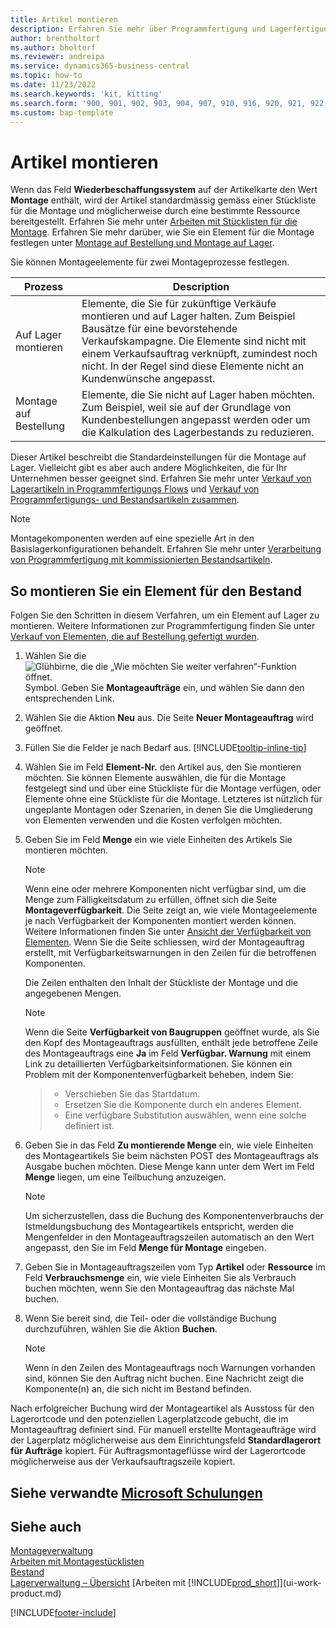 ```yaml
---
title: Artikel montieren
description: Erfahren Sie mehr über Programmfertigung und Lagerfertigung in Business Central.
author: brentholtorf
ms.author: bholtorf
ms.reviewer: andreipa
ms.service: dynamics365-business-central
ms.topic: how-to
ms.date: 11/23/2022
ms.search.keywords: 'kit, kitting'
ms.search.form: '900, 901, 902, 903, 904, 907, 910, 916, 920, 921, 922, 923, 940, 941, 942, 930, 931, 932, 914, 915, 905'
ms.custom: bap-template
---
```

# Artikel montieren

Wenn das Feld **Wiederbeschaffungssystem** auf der Artikelkarte den Wert **Montage** enthält, wird der Artikel standardmässig gemäss einer Stückliste für die Montage und möglicherweise durch eine bestimmte Ressource bereitgestellt. Erfahren Sie mehr unter [Arbeiten mit Stücklisten für die Montage](assembly-how-work-assembly-boms.md). Erfahren Sie mehr darüber, wie Sie ein Element für die Montage festlegen unter [Montage auf Bestellung und Montage auf Lager](assembly-assemble-to-order-or-assemble-to-stock.md).

Sie können Montageelemente für zwei Montageprozesse festlegen.

|Prozess  |Description  |
|---------|---------|
|Auf Lager montieren     | Elemente, die Sie für zukünftige Verkäufe montieren und auf Lager halten. Zum Beispiel Bausätze für eine bevorstehende Verkaufskampagne. Die Elemente sind nicht mit einem Verkaufsauftrag verknüpft, zumindest noch nicht. In der Regel sind diese Elemente nicht an Kundenwünsche angepasst.        |
|Montage auf Bestellung     | Elemente, die Sie nicht auf Lager haben möchten. Zum Beispiel, weil sie auf der Grundlage von Kundenbestellungen angepasst werden oder um die Kalkulation des Lagerbestands zu reduzieren. |
  
Dieser Artikel beschreibt die Standardeinstellungen für die Montage auf Lager. Vielleicht gibt es aber auch andere Möglichkeiten, die für Ihr Unternehmen besser geeignet sind. Erfahren Sie mehr unter [Verkauf von Lagerartikeln in Programmfertigungs Flows](assembly-how-to-sell-assemble-to-order-items-and-inventory-items-together.md) und [Verkauf von Programmfertigungs- und Bestandsartikeln zusammen](assembly-how-to-sell-assemble-to-order-items-and-inventory-items-together.md).

> [!NOTE]  
> Montagekomponenten werden auf eine spezielle Art in den Basislagerkonfigurationen behandelt. Erfahren Sie mehr unter [Verarbeitung von Programmfertigung mit kommissionierten Bestandsartikeln](warehouse-how-to-pick-items-with-inventory-picks.md#handling-assemble-to-order-items-with-inventory-picks).

## So montieren Sie ein Element für den Bestand

Folgen Sie den Schritten in diesem Verfahren, um ein Element auf Lager zu montieren. Weitere Informationen zur Programmfertigung finden Sie unter [Verkauf von Elementen, die auf Bestellung gefertigt wurden](assembly-how-to-sell-items-assembled-to-order.md).

1. Wählen Sie die ![Glühbirne, die die „Wie möchten Sie weiter verfahren“-Funktion öffnet.](media/ui-search/search_small.png "Wie möchten Sie weiter verfahren?") Symbol. Geben Sie **Montageaufträge** ein, und wählen Sie dann den entsprechenden Link.  
2. Wählen Sie die Aktion **Neu** aus. Die Seite **Neuer Montageauftrag** wird geöffnet.  
3. Füllen Sie die Felder je nach Bedarf aus. [!INCLUDE[tooltip-inline-tip](includes/tooltip-inline-tip_md.md)]
4. Wählen Sie im Feld **Element-Nr.** den Artikel aus, den Sie montieren möchten. Sie können Elemente auswählen, die für die Montage festgelegt sind und über eine Stückliste für die Montage verfügen, oder Elemente ohne eine Stückliste für die Montage. Letzteres ist nützlich für ungeplante Montagen oder Szenarien, in denen Sie die Umgliederung von Elementen verwenden und die Kosten verfolgen möchten.  
5. Geben Sie im Feld **Menge** ein wie viele Einheiten des Artikels Sie montieren möchten.  

    > [!NOTE]  
    >  Wenn eine oder mehrere Komponenten nicht verfügbar sind, um die Menge zum Fälligkeitsdatum zu erfüllen, öffnet sich die Seite **Montageverfügbarkeit**. Die Seite zeigt an, wie viele Montageelemente je nach Verfügbarkeit der Komponenten montiert werden können. Weitere Informationen finden Sie unter [Ansicht der Verfügbarkeit von Elementen](inventory-how-availability-overview.md). Wenn Sie die Seite schliessen, wird der Montageauftrag erstellt, mit Verfügbarkeitswarnungen in den Zeilen für die betroffenen Komponenten.  

    Die Zeilen enthalten den Inhalt der Stückliste der Montage und die angegebenen Mengen.  

    > [!NOTE]  
    >  Wenn die Seite **Verfügbarkeit von Baugruppen** geöffnet wurde, als Sie den Kopf des Montageauftrags ausfüllten, enthält jede betroffene Zeile des Montageauftrags eine **Ja** im Feld **Verfügbar. Warnung** mit einem Link zu detaillierten Verfügbarkeitsinformationen. <!--check whether this field help is useful For more information, see Check Availability.--> Sie können ein Problem mit der Komponentenverfügbarkeit beheben, indem Sie:

    > * Verschieben Sie das Startdatum.
    > * Ersetzen Sie die Komponente durch ein anderes Element.
    > * Eine verfügbare Substitution auswählen, wenn eine solche definiert ist.  

6. Geben Sie in das Feld **Zu montierende Menge** ein, wie viele Einheiten des Montageartikels Sie beim nächsten POST des Montageauftrags als Ausgabe buchen möchten. Diese Menge kann unter dem Wert im Feld **Menge** liegen, um eine Teilbuchung anzuzeigen.  

    > [!NOTE]  
    >  Um sicherzustellen, dass die Buchung des Komponentenverbrauchs der Istmeldungsbuchung des Montageartikels entspricht, werden die Mengenfelder in den Montageauftragszeilen automatisch an den Wert angepasst, den Sie im Feld **Menge für Montage** eingeben.  
7. Geben Sie in Montageauftragszeilen vom Typ **Artikel** oder **Ressource** im Feld **Verbrauchsmenge** ein, wie viele Einheiten Sie als Verbrauch buchen möchten, wenn Sie den Montageauftrag das nächste Mal buchen.
8. Wenn Sie bereit sind, die Teil- oder die vollständige Buchung durchzuführen, wählen Sie die Aktion **Buchen**.  

    > [!NOTE]  
    >  Wenn in den Zeilen des Montageauftrags noch Warnungen vorhanden sind, können Sie den Auftrag nicht buchen. Eine Nachricht zeigt die Komponente(n) an, die sich nicht im Bestand befinden.  

Nach erfolgreicher Buchung wird der Montageartikel als Ausstoss für den Lagerortcode und den potenziellen Lagerplatzcode gebucht, die im Montageauftrag definiert sind. Für manuell erstellte Montageaufträge wird der Lagerplatz möglicherweise aus dem Einrichtungsfeld **Standardlagerort für Aufträge** kopiert. Für Auftragsmontageflüsse wird der Lagerortcode möglicherweise aus der Verkaufsauftragszeile kopiert.  

## Siehe verwandte [Microsoft Schulungen](/training/paths/assemble-items-dynamics-365-business-central/)

## Siehe auch

[Montageverwaltung](assembly-assemble-items.md)  
[Arbeiten mit Montagestücklisten](assembly-how-work-assembly-boms.md)  
[Bestand](inventory-manage-inventory.md)  
[Lagerverwaltung – Übersicht](design-details-warehouse-management.md)
[Arbeiten mit [!INCLUDE[prod_short](includes/prod_short.md)]](ui-work-product.md)  

[!INCLUDE[footer-include](includes/footer-banner.md)]
